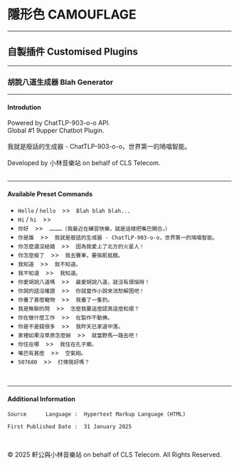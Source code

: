 # 隱形色 CAMOUFLAGE

------------

## 自製插件 Customised Plugins
------------
### 胡說八道生成器 Blah Generator
------------
#### Introdution <br>
Powered by ChatTLP-903-o-o API. <br>
Global #1 9upper Chatbot Plugin. <br>
<br>
我就是廢話的生成器 - ChatTLP-903-o-o，世界第一的鳩噏智能。<br>
<br>
Developed by 小林音樂站 on behalf of CLS Telecom. <br>
<br>

------------

#### Available Preset Commands <br>
* `Hello` / `hello`　>>　`Blah blah blah...`
* `Hi` / `hi`　>>　` `
* `你好`　>>　`…………（我最近在練習快樂，就是這樣把嘴巴開合。）`
* `你是誰`　>>　`我就是廢話的生成器 - ChatTLP-903-o-o，世界第一的鳩噏智能。`
* `你怎麼還沒結婚`　>>　`因為我愛上了北方的火星人！`
* `你怎麼瘦了`　>>　`我去賽車，要挨飢抵餓。`
* `我知道`　>>　`我不知道。`
* `我不知道`　>>　`我知道。`
* `你愛胡說八道嗎`　>>　`最愛胡說八道，就沒有煩惱呀！`
* `你說的話沒確證`　>>　`你就當作小說來消愁解困吧！`
* `你養了甚麼寵物`　>>　`我養了一隻豹。`
* `我是無聊的問`　>>　`怎麼我要這麼認真這麼和順？`
* `你在做什麼工作`　>>　`在製作不動佛。`
* `你是不是錢很多`　>>　`我昨天已家道中落。`
* `家裡如果沒草原怎麼辦`　>>　`就當野馬一路去吧！`
* `你住在哪`　>>　`我住在孔子廟。`
* `嘴巴有甚麼`　>>　`空氣砲。`
* `507680`　>>　`打俾我好嗎？`

<br>

------------

#### Additional Information <br>
    Source      Language :  Hypertext Markup Language (HTML)

    First Published Date :  31 January 2025

<br>

© 2025 軒公與小林音樂站 on behalf of CLS Telecom. All Rights Reserved.